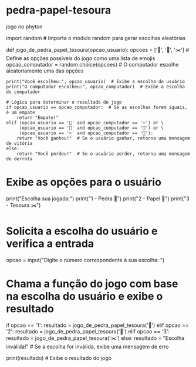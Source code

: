 # pedra-papel-tesoura
jogo no phyton

import random  # Importa o módulo random para gerar escolhas aleatórias

def jogo_de_pedra_papel_tesoura(opcao_usuario):
    opcoes = ['🗿', '📄', '✂️']  # Define as opções possíveis do jogo como uma lista de emojis
    opcao_computador = random.choice(opcoes)  # O computador escolhe aleatoriamente uma das opções

    print("Você escolheu:", opcao_usuario)  # Exibe a escolha do usuário
    print("O computador escolheu:", opcao_computador)  # Exibe a escolha do computador
    
    # Lógica para determinar o resultado do jogo
    if opcao_usuario == opcao_computador:  # Se as escolhas forem iguais, é um empate
        return "Empate!"
    elif (opcao_usuario == '🗿' and opcao_computador == '✂️') or \
         (opcao_usuario == '📄' and opcao_computador == '🗿') or \
         (opcao_usuario == '✂️' and opcao_computador == '📄'):
        return "Você ganhou!"  # Se o usuário ganhar, retorna uma mensagem de vitória
    else:
        return "Você perdeu!"  # Se o usuário perder, retorna uma mensagem de derrota

# Exibe as opções para o usuário
print("Escolha sua jogada:")
print("1 - Pedra 🗿")
print("2 - Papel 📄")
print("3 - Tesoura ✂️")

# Solicita a escolha do usuário e verifica a entrada
opcao = input("Digite o número correspondente à sua escolha: ")

# Chama a função do jogo com base na escolha do usuário e exibe o resultado
if opcao == '1':
    resultado = jogo_de_pedra_papel_tesoura('🗿')
elif opcao == '2':
    resultado = jogo_de_pedra_papel_tesoura('📄')
elif opcao == '3':
    resultado = jogo_de_pedra_papel_tesoura('✂️')
else:
    resultado = "Escolha inválida!"  # Se a escolha for inválida, exibe uma mensagem de erro

print(resultado)  # Exibe o resultado do jogo
